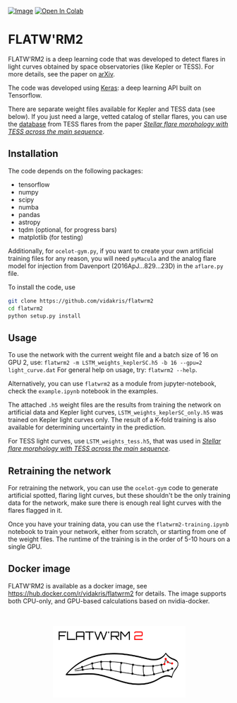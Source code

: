 [![Image](https://img.shields.io/badge/tutorials-%E2%9C%93-blue.svg)](https://github.com/vidakris/flatwrm2/tree/master/examples)
[![Open In Colab](https://colab.research.google.com/assets/colab-badge.svg)](https://colab.research.google.com/github/vidakris/flatwrm2/blob/master/examples/example.ipynb)


# FLATW'RM2

FLATW'RM2 is a deep learning code that was developed to detect flares in light curves obtained by space observatories (like Kepler or TESS). For more details, see the paper on <a href="https://arxiv.org/abs/2105.11485"  target="new">arXiv</a>.

The code was developed using <a href="https://keras.io"  target="new">Keras</a>: a deep learning API built on Tensorflow.

There are separate weight files available for Kepler and TESS data (see below). If you just need a large, vetted catalog of stellar flares, you can use the <a href="https://zenodo.org/records/14179313"  target="new">database</a> from TESS flares from the paper <a href="https://ui.adsabs.harvard.edu/abs/2024arXiv241212989S/abstract" target="new"><i>Stellar flare morphology with TESS across the main sequence</i></a>.

## Installation

The code depends on the following packages:
* tensorflow
* numpy
* scipy
* numba
* pandas
* astropy
* tqdm (optional, for progress bars)
* matplotlib (for testing)

Additionally, for `ocelot-gym.py`, if you want to create your own artificial training files for any reason, you will need `pyMacula` and the analog flare model for injection from Davenport (2016ApJ...829...23D) in the `aflare.py` file.

To install the code, use
```bash
git clone https://github.com/vidakris/flatwrm2
cd flatwrm2
python setup.py install 
```

## Usage

To use the network with the current weight file and a batch size of 16 on GPU 2, use:
`flatwrm2 -m LSTM_weights_keplerSC.h5 -b 16 --gpu=2 light_curve.dat`
For general help on usage, try:
`flatwrm2 --help`.

Alternatively, you can use `flatwrm2` as a module from jupyter-notebook, check the `example.ipynb` notebook in the examples.

The attached `.h5` weight files are the results from training the network on artificial data and Kepler light curves, `LSTM_weights_keplerSC_only.h5` was trained on Kepler light curves only. The result of a K-fold training is also available for determining uncertainty in the prediction.

For TESS light curves, use `LSTM_weights_tess.h5`, that was used in <a href="https://ui.adsabs.harvard.edu/abs/2024arXiv241212989S/abstract" target="new"><i>Stellar flare morphology with TESS across the main sequence</i></a>.

## Retraining the network 

For retraining the network, you can use the `ocelot-gym` code to generate artificial spotted, flaring light curves, but these shouldn't be the only training data for the network, make sure there is enough real light curves with the flares flagged in it.

Once you have your training data, you can use the `flatwrm2-training.ipynb` notebook to train your network, either from scratch, or starting from one of the weight files. The runtime of the training is in the order of 5-10 hours on a single GPU.

## Docker image

FLATW'RM2 is available as a docker image, see https://hub.docker.com/r/vidakris/flatwrm2 for details. The image supports both CPU-only, and GPU-based calculations based on nvidia-docker.

<!--<img src="flatwrm-mark2.png" width="250">-->
<p align="center">
  <br><br>
<img src="./figures/flatwrm-mark2.png" width="300">
</p>
